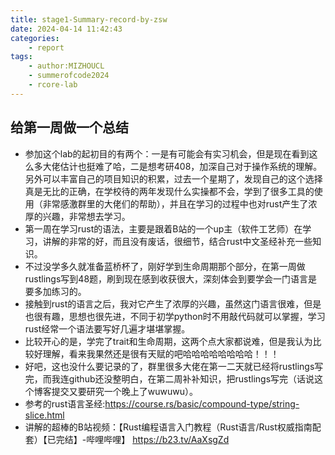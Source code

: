 ```yaml
---
title: stage1-Summary-record-by-zsw
date: 2024-04-14 11:42:43
categories:
    - report
tags:
    - author:MIZHOUCL
    - summerofcode2024
    - rcore-lab
---
```




<!-- more -->

##  给第一周做一个总结
- 参加这个lab的起初目的有两个：一是有可能会有实习机会，但是现在看到这么多大佬估计也挺难了哈，二是想考研408，加深自己对于操作系统的理解。另外可以丰富自己的项目知识的积累，过去一个星期了，发现自己的这个选择真是无比的正确，在学校待的两年发现什么实操都不会，学到了很多工具的使用（非常感激群里的大佬们的帮助），并且在学习的过程中也对rust产生了浓厚的兴趣，非常想去学习。
- 第一周在学习rust的语法，主要是跟着B站的一个up主（软件工艺师）在学习，讲解的非常的好，而且没有废话，很细节，结合rust中文圣经补充一些知识。
- 不过没学多久就准备蓝桥杯了，刚好学到生命周期那个部分，在第一周做rustlings写到48题，刷到现在感到收获很大，深刻体会到要学会一门语言是要多加练习的。
- 接触到rust的语言之后，我对它产生了浓厚的兴趣，虽然这门语言很难，但是也很有趣，思想也很先进，不同于初学python时不用敲代码就可以掌握，学习rust经常一个语法要写好几遍才堪堪掌握。
- 比较开心的是，学完了trait和生命周期，这两个点大家都说难，但是我认为比较好理解，看来我果然还是很有天赋的吧哈哈哈哈哈哈哈哈！！！
- 好吧，这也没什么要记录的了，群里很多大佬在第一二天就已经将rustlings写完，而我连github还没整明白，在第二周补补知识，把rustlings写完（话说这个博客提交又要研究一个晚上了wuwuwu）。
- 参考的rust语言圣经:https://course.rs/basic/compound-type/string-slice.html
- 讲解的超棒的B站视频：【Rust编程语言入门教程（Rust语言/Rust权威指南配套）【已完结】-哔哩哔哩】 https://b23.tv/AaXsgZd
